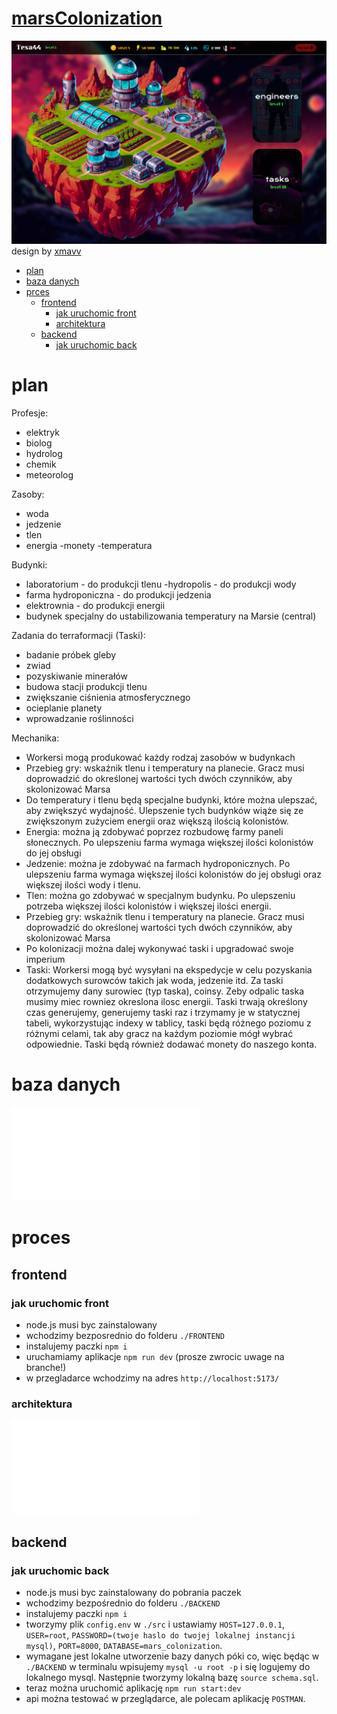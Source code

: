 # [marsColonization](https://xmavv-marsColonization.netlify.app/)

![design preview](./preview.png)
design by [xmavv](https://github.com/xmavv)

- [plan](#plan)
- [baza danych](#baza-danych)
- [prces](#proces)
    - [frontend](#frontend)
        - [jak uruchomic front](#jak-uruchomic-front)
        - [architektura](#architektura)
    - [backend](#backend)
        - [jak uruchomic back](#jak-uruchomic-back)

# plan

Profesje:
- elektryk
- biolog
- hydrolog
- chemik
- meteorolog

Zasoby:
- woda
- jedzenie
- tlen
- energia
-monety
-temperatura

Budynki:
- laboratorium - do produkcji tlenu
-hydropolis - do produkcji wody
- farma hydroponiczna - do produkcji jedzenia
- elektrownia - do produkcji energii
- budynek specjalny do ustabilizowania temperatury na Marsie (central)

Zadania do terraformacji (Taski):
- badanie próbek gleby
- zwiad
- pozyskiwanie minerałów
- budowa stacji produkcji tlenu
- zwiększanie ciśnienia atmosferycznego
- ocieplanie planety
- wprowadzanie roślinności

Mechanika:
- Workersi mogą produkować każdy rodzaj zasobów w budynkach
- Przebieg gry: wskaźnik tlenu i temperatury na planecie. Gracz musi doprowadzić do określonej wartości tych dwóch czynników, aby skolonizować Marsa
- Do temperatury i tlenu będą specjalne budynki, które można ulepszać, aby zwiększyć wydajność. Ulepszenie tych budynków wiąże się ze zwiększonym zużyciem energii oraz większą ilością kolonistów.
- Energia: można ją zdobywać poprzez rozbudowę farmy paneli słonecznych. Po ulepszeniu farma wymaga większej ilości kolonistów do jej obsługi
- Jedzenie: można je zdobywać na farmach hydroponicznych. Po ulepszeniu farma wymaga większej ilości kolonistów do jej obsługi oraz większej ilości wody i tlenu.
- Tlen: można go zdobywać w specjalnym budynku. Po ulepszeniu potrzeba większej ilości kolonistów i większej ilości energii.
- Przebieg gry: wskaźnik tlenu i temperatury na planecie. Gracz musi doprowadzić do określonej wartości tych dwóch czynników, aby skolonizować Marsa
- Po kolonizacji można dalej wykonywać taski i upgradować swoje imperium
- Taski: Workersi mogą być wysyłani na ekspedycje w celu pozyskania dodatkowych surowców takich jak woda, jedzenie itd. Za taski otrzymujemy dany surowiec (typ taska), coinsy. Zeby odpalic taska musimy miec rowniez okreslona ilosc energii. Taski trwają określony czas generujemy, generujemy taski raz i trzymamy je w statycznej tabeli, wykorzystując indexy w tablicy, taski będą różnego poziomu z różnymi celami, tak aby gracz na każdym poziomie mógł wybrać odpowiednie. Taski będą również dodawać monety do naszego konta.

# baza danych

![baza danych](./data_base_diagram.pdf)

# proces

## frontend

### jak uruchomic front

- node.js musi byc zainstalowany
- wchodzimy bezposrednio do folderu `./FRONTEND`
- instalujemy paczki `npm i`
- uruchamiamy aplikacje `npm run dev` (prosze zwrocic uwage na branche!)
- w przegladarce wchodzimy na adres `http://localhost:5173/`

### architektura 

![front architecture](./front-architecture.pdf)

## backend

### jak uruchomic back

- node.js musi byc zainstalowany do pobrania paczek
- wchodzimy bezpośrednio do folderu `./BACKEND`
- instalujemy paczki `npm i`
- tworzymy plik `config.env` w `./src` i ustawiamy `HOST=127.0.0.1`, `USER=root`, `PASSWORD=(twoje haslo do twojej lokalnej instancji mysql)`,  `PORT=8000`, `DATABASE=mars_colonization`.
- wymagane jest lokalne utworzenie bazy danych póki co, więc będąc w `./BACKEND` w terminalu wpisujemy `mysql -u root -p` i się logujemy do lokalnego mysql. Następnie tworzymy lokalną bazę `source schema.sql`.
- teraz można uruchomić aplikację `npm run start:dev`
- api można testować w przeglądarce, ale polecam aplikację `POSTMAN`.
